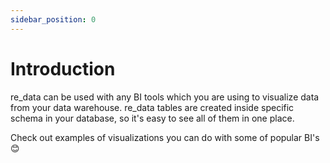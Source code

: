 ```yaml
---
sidebar_position: 0
---
```


# Introduction

re_data can be used with any BI tools which you are using to visualize data from your data warehouse. re_data tables are created inside specific schema in your database, so it's easy to see all of them in one place.

Check out examples of visualizations you can do with some of popular BI's 😊